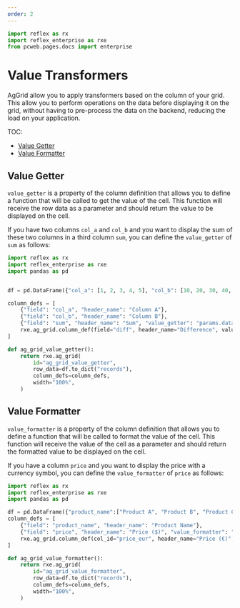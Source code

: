 ```yaml
---
order: 2
---
```


```python exec
import reflex as rx
import reflex_enterprise as rxe
from pcweb.pages.docs import enterprise
```

# Value Transformers

AgGrid allow you to apply transformers based on the column of your grid. This allow you to perform operations on the data before displaying it on the grid, without having to pre-process the data on the backend, reducing the load on your application.

TOC:
- [Value Getter](#value-getter)
- [Value Formatter](#value-formatter)

## Value Getter

`value_getter` is a property of the column definition that allows you to define a function that will be called to get the value of the cell. This function will receive the row data as a parameter and should return the value to be displayed on the cell.

If you have two columns `col_a` and `col_b` and you want to display the sum of these two columns in a third column `sum`, you can define the `value_getter` of `sum` as follows:

```python demo exec
import reflex as rx
import reflex_enterprise as rxe
import pandas as pd


df = pd.DataFrame({"col_a": [1, 2, 3, 4, 5], "col_b": [10, 20, 30, 40, 50]})

column_defs = [
    {"field": "col_a", "header_name": "Column A"},
    {"field": "col_b", "header_name": "Column B"},
    {"field": "sum", "header_name": "Sum", "value_getter": "params.data.col_a + params.data.col_b"},
    rxe.ag_grid.column_def(field="diff", header_name="Difference", value_getter="params.data.col_b - params.data.col_a"),
]

def ag_grid_value_getter():
    return rxe.ag_grid(
        id="ag_grid_value_getter",
        row_data=df.to_dict("records"),
        column_defs=column_defs,
        width="100%",
    )
```

## Value Formatter

`value_formatter` is a property of the column definition that allows you to define a function that will be called to format the value of the cell. This function will receive the value of the cell as a parameter and should return the formatted value to be displayed on the cell.

If you have a column `price` and you want to display the price with a currency symbol, you can define the `value_formatter` of `price` as follows:

```python demo exec
import reflex as rx
import reflex_enterprise as rxe
import pandas as pd

df = pd.DataFrame({"product_name":["Product A", "Product B", "Product C", "Product D", "Product E"], "price": [100, 200, 300, 400, 500]})
column_defs = [
    {"field": "product_name", "header_name": "Product Name"},
    {"field": "price", "header_name": "Price ($)", "value_formatter": "'$' + params.value"},
    rxe.ag_grid.column_def(col_id="price_eur", header_name="Price (€)", value_formatter="params.data.price + ' €'"),
]

def ag_grid_value_formatter():
    return rxe.ag_grid(
        id="ag_grid_value_formatter",
        row_data=df.to_dict("records"),
        column_defs=column_defs,
        width="100%",
    )
```


